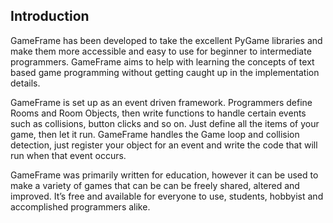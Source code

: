 ## Introduction

GameFrame has been developed to take the excellent PyGame libraries and make them more accessible and easy to use for beginner to intermediate programmers. GameFrame aims to help with learning the concepts of text based game programming without getting caught up in the implementation details.

GameFrame is set up as an event driven framework. Programmers define Rooms and Room Objects, then write functions to handle certain events such as collisions, button clicks and so on. Just define all the items of your game, then let it run. GameFrame handles the Game loop and collision detection, just register your object for an event and write the code that will run when that event occurs.

GameFrame was primarily written for education, however it can be used to make a variety of games that can be can be freely shared, altered and improved. It’s free and available for everyone to use, students, hobbyist and accomplished programmers alike.

